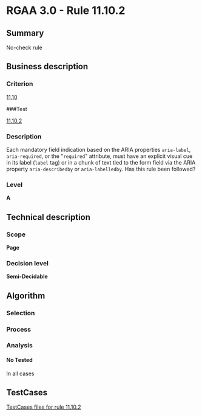 # RGAA 3.0 -  Rule 11.10.2

## Summary

No-check rule

## Business description

### Criterion

[11.10](http://asqatasun.github.io/RGAA--3.0--EN/RGAA3.0_Criteria_English_version_v1.html#crit-11-10)

###Test

[11.10.2](http://asqatasun.github.io/RGAA--3.0--EN/RGAA3.0_Criteria_English_version_v1.html#test-11-10-2)

### Description
Each mandatory field indication based on the
    ARIA properties <code>aria-label</code>, <code>aria-required</code>, or the
    "<code>required</code>" attribute, must have an explicit visual cue
    in its label (<code>label</code> tag) or in a chunk of text tied to
    the form field via the ARIA property <code>aria-describedby</code>
    or <code>aria-labelledby</code>. Has this rule been followed? 


### Level

**A**

## Technical description

### Scope

**Page**

### Decision level

**Semi-Decidable**

## Algorithm

### Selection

### Process

### Analysis

#### No Tested 

In all cases




##  TestCases 

[TestCases files for rule 11.10.2](https://github.com/Asqatasun/Asqatasun/tree/master/rules/rules-rgaa3.0/src/test/resources/testcases/rgaa30/Rgaa30Rule111002/) 


